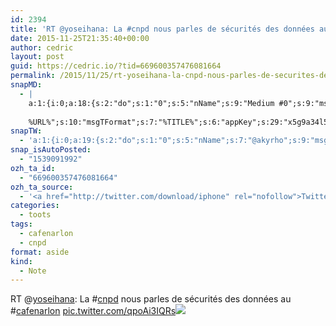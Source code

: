 ```yaml
---
id: 2394
title: 'RT @yoseihana: La #cnpd nous parles de sécurités des données au #cafenarlon pic.twitter.com/qpoAi3IQRs'
date: 2015-11-25T21:35:40+00:00
author: cedric
layout: post
guid: https://cedric.io/?tid=669600357476081664
permalink: /2015/11/25/rt-yoseihana-la-cnpd-nous-parles-de-securites-des-donnees-au-cafenarlon-pic-twitter-com-qpoai3iqrs/
snapMD:
  - |
    a:1:{i:0;a:18:{s:2:"do";s:1:"0";s:5:"nName";s:9:"Medium #0";s:9:"msgFormat";s:19:"%FULLTEXT%
    
    %URL%";s:10:"msgTFormat";s:7:"%TITLE%";s:6:"appKey";s:29:"x5g9a34l5z294i5y2q284e4g54454";s:6:"appSec";s:85:"d3h0a44e4s2b4i5u2r234m5f5b4v2l5q2a444h574347464a454x2w20374447494c484b4w2c464f5u2d4z2";s:8:"inclTags";s:1:"1";s:7:"fltrsOn";i:0;s:5:"fltrs";a:0:{}s:7:"proxyOn";i:0;s:7:"useSURL";i:0;s:1:"v";i:350;s:4:"publ";s:1:"0";s:11:"accessToken";s:65:"2353413aa5437433e5648ccf74a16119308317c52d1a24d8ed99f26add037528a";s:12:"appAppUserID";s:65:"104b21fd8da79171a6e7bf800d03b4b761204f242935e05d2d86850a6b1635f77";s:14:"appAppUserName";s:26:"Cédric Bousmanne (akyrho)";s:13:"appAppUserURL";s:26:"https://medium.com/@akyrho";s:7:"pubList";a:0:{}}}
snapTW:
  - 'a:1:{i:0;a:19:{s:2:"do";s:1:"0";s:5:"nName";s:7:"@akyrho";s:9:"msgFormat";s:26:"%TITLE%. %EXCERPT% - %URL%";s:6:"appKey";s:55:"x5g9a8325v2y475r3c4m48584n53446p423r3r5u3e356j5j3k4r2p3";s:6:"appSec";s:105:"d3h0a94o46415u594v3q5l5n5l4r4x474x4j484o473u4i5w2m4k494z2k344n306n5r3l5v2s554p4n3p3k45495c3z4v4d3m3u5w525";s:7:"fltrsOn";i:0;s:5:"fltrs";a:0:{}s:7:"proxyOn";i:0;s:7:"useSURL";i:0;s:1:"v";i:350;s:5:"twURL";s:25:"http://twitter.com/akyrho";s:11:"accessToken";s:50:"6678782-Eyg60SCeh7762DEIsYtTPD5GVeOuSN8ATMdF2Lpppe";s:14:"accessTokenSec";s:45:"PgGDCbcYLJnR5esZjY9ID72A33mUNCYnQwaQTBsojSJNa";s:5:"tw140";i:0;s:10:"riComments";s:1:"1";s:11:"riCommentsM";s:1:"1";s:12:"riCommentsAA";s:1:"1";s:8:"attchImg";s:1:"1";s:9:"wpImgSize";s:4:"full";}}'
snap_isAutoPosted:
  - "1539091992"
ozh_ta_id:
  - "669600357476081664"
ozh_ta_source:
  - '<a href="http://twitter.com/download/iphone" rel="nofollow">Twitter for iPhone</a>'
categories:
  - toots
tags:
  - cafenarlon
  - cnpd
format: aside
kind:
  - Note
---
```

RT <span class="username username_linked">@<a href="https://twitter.com/yoseihana" title="Annabelle Buffart 👾🐱🦄">yoseihana</a></span>: La <span class="hashtag hashtag_local">#<a href="https://cedric.io/tag/cnpd/">cnpd</a> nous parles de sécurités des données au <span class="hashtag hashtag_local">#<a href="https://cedric.io/tag/cafenarlon/">cafenarlon</a> <a href="https://twitter.com/yoseihana/status/669600168686276608/photo/1" title="https://twitter.com/yoseihana/status/669600168686276608/photo/1" class="link link_untco link_untco_image">pic.twitter.com/qpoAi3IQRs</a><span class="embed_image embed_image_yes"><a href="https://twitter.com/yoseihana/status/669600168686276608/photo/1"><img src="https://i2.wp.com/pbs.twimg.com/media/CUrlzAhUsAEC3js.jpg?w=900&#038;ssl=1" data-recalc-dims="1" /></a></span></p>